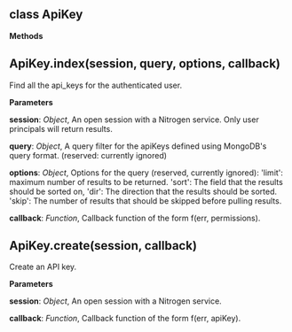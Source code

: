 class ApiKey
------------
**Methods**

ApiKey.index(session, query, options, callback)
-----------------------------------------------
Find all the api_keys for the authenticated user.



**Parameters**

**session**:  *Object*,  An open session with a Nitrogen service. Only user principals will return results.

**query**:  *Object*,  A query filter for the apiKeys defined using MongoDB's query format.  (reserved: currently ignored)

**options**:  *Object*,  Options for the query (reserved, currently ignored):  'limit': maximum number of results to be returned. 'sort': The field that the results should be sorted on, 'dir': The direction that the results  should be sorted. 'skip': The number of results that should be skipped before pulling results.

**callback**:  *Function*,  Callback function of the form f(err, permissions).

ApiKey.create(session, callback)
--------------------------------
Create an API key.



**Parameters**

**session**:  *Object*,  An open session with a Nitrogen service.

**callback**:  *Function*,  Callback function of the form f(err, apiKey).

